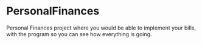 # PersonalFinances
Personal Finances project where you would be able to implement your bills, with the program so you can see how everything is going.
